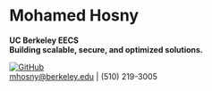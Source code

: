 # Mohamed Hosny  

 **UC Berkeley EECS**  
 **Building scalable, secure, and optimized solutions.**  

[![GitHub](https://img.shields.io/badge/GitHub-hosny8-blue)](https://github.com/hosny8)  
mhosny@berkeley.edu | (510) 219-3005  


